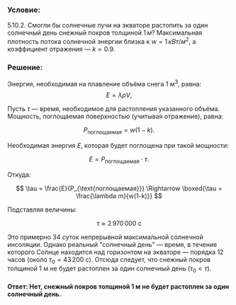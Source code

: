 ###  Условие: 

$5.10.2.$ Смогли бы солнечные лучи на экваторе растопить за один солнечный день снежный покров толщиной $1 \,м$? Максимальная плотность потока солнечной энергии близка к $w = 1 \,кВт/м^2$, а коэффициент отражения — $k=0.9$. 

###  Решение: 

Энергия, необходимая на плавление объёма снега $1 \mathrm{~м}^3$, равна:
$$
E = \lambda \rho V,
$$

Пусть $\tau$ — время, необходимое для растопления указанного объёма. Мощность, поглощаемая поверхностью (учитывая отражение), равна:

$$
P_{\text{поглощаемая}} = w (1 - k).
$$

Необходимая энергия $E$, которая будет поглощена при такой мощности:

$$
E = P_{\text{поглощаемая}} \cdot \tau.
$$

Откуда:

$$
\tau = \frac{E}{P_{\text{поглощаемая}}} \Rightarrow \boxed{\tau = \frac{\lambda m}{w(1-k)}}
$$

Подставляя величины:

$$
\tau\approx 2\,970\,000\mathrm{~с}
$$

Это примерно $34$ суток непрерывной максимальной солнечной инсоляции. Однако реальный "солнечный день" — время, в течение которого Солнце находится над горизонтом на экваторе — порядка 12 часов (около $\tau_0 = 43\,200 \mathrm{~с}$). Отсюда следует, что снежный покров толщиной 1 м не будет растоплен за один солнечный день $(\tau_0 < \tau)$. 

####  Ответ: Нет, снежный покров толщиной 1 м не будет растоплен за один солнечный день.